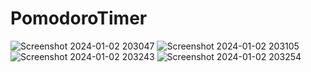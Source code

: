 # PomodoroTimer
 
![Screenshot 2024-01-02 203047](https://github.com/omertuncwho/PomodoroTimer/assets/44731889/576c24b2-12c0-4e1e-a7bb-52fe9b20af36)
![Screenshot 2024-01-02 203105](https://github.com/omertuncwho/PomodoroTimer/assets/44731889/a15c0e0d-feb4-4c18-bed4-2d9434afcc47)
![Screenshot 2024-01-02 203243](https://github.com/omertuncwho/PomodoroTimer/assets/44731889/42cf8aba-05e7-4fbf-9875-1a086b06f0d6)
![Screenshot 2024-01-02 203254](https://github.com/omertuncwho/PomodoroTimer/assets/44731889/82356bea-6726-41dd-b767-1e082d835aee)
